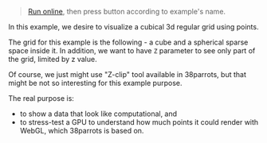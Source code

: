 > [Run online](http://tinyurl.com/te3bsoh), then press button according to example's name.

In this example, we desire to visualize a cubical 3d regular grid using points.

The grid for this example is the following - a cube and a spherical sparse space inside it.
In addition, we want to have `Z` parameter to see only part of the grid, limited by z value.

Of course, we just might use "Z-clip" tool available in 38parrots, but that might be not 
so interesting for this example purpose. 

The real purpose is:
* to show a data that look like computational, and 
* to stress-test a GPU to understand how much points it could render with WebGL, which 38parrots is based on.